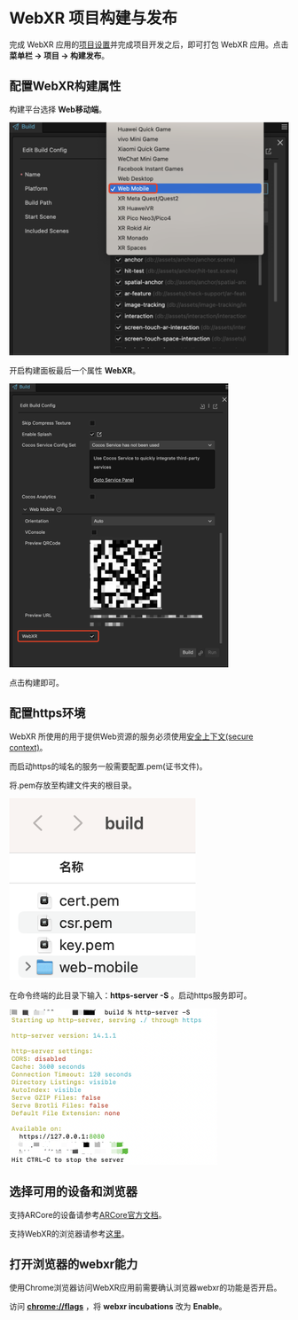 # WebXR 项目构建与发布

完成 WebXR 应用的[项目设置](webxr-proj-deploy.md)并完成项目开发之后，即可打包 WebXR 应用。点击 **菜单栏 -> 项目 -> 构建发布**。

## 配置WebXR构建属性

构建平台选择 **Web移动端**。

<img src="webxr-proj-pub/select-web-mobile.png" style="zoom:50%;" />

开启构建面板最后一个属性 **WebXR**。

<img src="webxr-proj-pub/enable-webxr.png" style="zoom:50%;" />

点击构建即可。

## 配置https环境

WebXR 所使用的用于提供Web资源的服务必须使用[安全上下文(secure context)](https://developer.mozilla.org/en-US/docs/Web/Security/Secure_Contexts)。

而启动https的域名的服务一般需要配置.pem(证书文件)。

将.pem存放至构建文件夹的根目录。

![](webxr-proj-pub/https-license.png)

在命令终端的此目录下输入：**https-server -S** 。启动https服务即可。

<img src="webxr-proj-pub/start-https-server.png" style="zoom:50%;" />

## 选择可用的设备和浏览器

支持ARCore的设备请参考[ARCore官方文档](https://developers.google.com/ar/devices)。

支持WebXR的浏览器请参考[这里](https://developer.mozilla.org/en-US/docs/Web/API/WebXR_Device_API#browser_compatibility)。

## 打开浏览器的webxr能力

使用Chrome浏览器访问WebXR应用前需要确认浏览器webxr的功能是否开启。

访问 **[chrome://flags](chrome://flags)** ，将 **webxr incubations** 改为 **Enable**。

